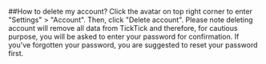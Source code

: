 ##How to delete my account?
Click the avatar on top right corner to enter "Settings" > "Account". Then, click "Delete account". Please note deleting account will remove all data from TickTick and therefore, for cautious purpose, you will be asked to enter your password for confirmation. If you've forgotten your password, you are suggested to reset your password first.

